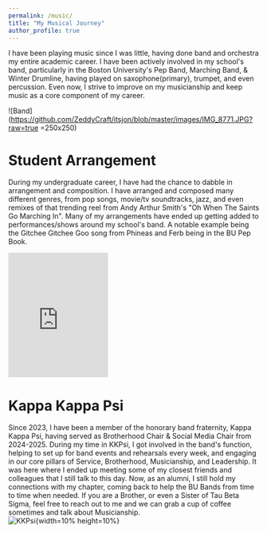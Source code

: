 ```yaml
---
permalink: /music/
title: "My Musical Journey"
author_profile: true
---
```


I have been playing music since I was little, having done band and orchestra my entire academic career. I have been actively involved in my school's band, particularly in the Boston University's Pep Band, Marching Band, & Winter Drumline, having played on saxophone(primary), trumpet, and even percussion. Even now, I strive to improve on my musicianship and keep music as a core component of my career.  

![Band](https://github.com/ZeddyCraft/itsjon/blob/master/images/IMG_8771.JPG?raw=true =250x250)

Student Arrangement
======
During my undergraduate career, I have had the chance to dabble in arrangement and composition. I have arranged and composed many different genres, from pop songs, movie/tv soundtracks, jazz, and even remixes of that trending reel from Andy Arthur Smith's "Oh When The Saints Go Marching In". Many of my arrangements have ended up getting added to performances/shows around my school's band. A notable example being the Gitchee Gitchee Goo song from Phineas and Ferb being in the BU Pep Book.

<iframe src="https://www.instagram.com/jonathanmp4/reel/DFqbyfFyced/" width="200" height="250" frameborder="0" scrolling="no" allowtransparency="true"></iframe>

Kappa Kappa Psi
======
Since 2023, I have been a member of the honorary band fraternity, Kappa Kappa Psi, having served as Brotherhood Chair & Social Media Chair from 2024-2025. During my time in KKPsi, I got involved in the band's function, helping to set up for band events and rehearsals every week, and engaging in our core pillars of Service, Brotherhood, Musicianship, and Leadership. It was here where I ended up meeting some of my closest friends and colleagues that I still talk to this day. Now, as an alumni, I still hold my connections with my chapter, coming back to help the BU Bands from time to time when needed. If you are a Brother, or even a Sister of Tau Beta Sigma, feel free to reach out to me and we can grab a cup of coffee sometimes and talk about Musicianship.  
![KKPsi](https://github.com/ZeddyCraft/itsjon/raw/refs/heads/master/images/IMG_7214.HEIC){width=10% height=10%}